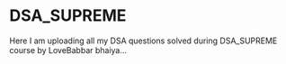# DSA_SUPREME
Here I am uploading all my DSA questions solved during DSA_SUPREME course by LoveBabbar bhaiya...
